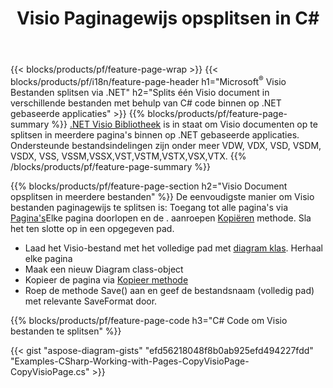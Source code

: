﻿---
title: Visio Paginagewijs opsplitsen in C#
url: /nl/net/splitter/
description: C# broncodes waarin wordt uitgelegd hoe u Microsoft Visio bestanden opsplitst in meerdere bestanden in visuele C#.NET-toepassingen
---
{{< blocks/products/pf/feature-page-wrap >}}
{{< blocks/products/pf/i18n/feature-page-header h1="Microsoft<sup>&reg;</sup> Visio Bestanden splitsen via .NET" h2="Splits één Visio document in verschillende bestanden met behulp van C# code binnen op .NET gebaseerde applicaties" >}}
{{% blocks/products/pf/feature-page-summary %}}
[.NET Visio Bibliotheek](/diagram/net/) is in staat om Visio documenten op te splitsen in meerdere pagina's binnen op .NET gebaseerde applicaties. Ondersteunde bestandsindelingen zijn onder meer VDW, VDX, VSD, VSDM, VSDX, VSS, VSSM,VSSX,VST,VSTM,VSTX,VSX,VTX.
{{% /blocks/products/pf/feature-page-summary %}}

{{% blocks/products/pf/feature-page-section h2="Visio Document opsplitsen in meerdere bestanden" %}}
De eenvoudigste manier om Visio bestanden paginagewijs te splitsen is: Toegang tot alle pagina's via [Pagina's](https://apireference.aspose.com/diagram/net/aspose.diagram/diagram/properties/pages)Elke pagina doorlopen en de . aanroepen [Kopiëren](https://apireference.aspose.com/diagram/net/aspose.diagram/page/methods/copy) methode. Sla het ten slotte op in een opgegeven pad. 

+ Laad het Visio-bestand met het volledige pad met [diagram klas](https://apireference.aspose.com/diagram/net/aspose.diagram/diagram).
Herhaal elke pagina
+ Maak een nieuw Diagram class-object
+ Kopieer de pagina via [Kopieer methode](https://apireference.aspose.com/diagram/net/aspose.diagram/page/methods/copy)
+ Roep de methode Save() aan en geef de bestandsnaam (volledig pad) met relevante SaveFormat door.

{{% blocks/products/pf/feature-page-code h3="C# Code om Visio bestanden te splitsen" %}}

{{< gist "aspose-diagram-gists" "efd56218048f8b0ab925efd494227fdd" "Examples-CSharp-Working-with-Pages-CopyVisioPage-CopyVisioPage.cs" >}}
